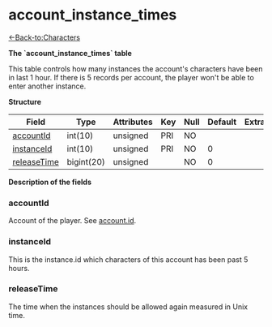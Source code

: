 # account\_instance\_times

[<-Back-to:Characters](database-characters.md)

**The \`account\_instance\_times\` table**

This table controls how many instances the account's characters have been in last 1 hour. If there is 5 records per account, the player won't be able to enter another instance.

**Structure**

| Field            | Type       | Attributes | Key | Null | Default | Extra | Comment |
|------------------|------------|------------|-----|------|---------|-------|---------|
| [accountId][1]   | int(10)    | unsigned   | PRI | NO   |         |       |         |
| [instanceId][2]  | int(10)    | unsigned   | PRI | NO   | 0       |       |         |
| [releaseTime][3] | bigint(20) | unsigned   |     | NO   | 0       |       |         |

[1]: #accountid
[2]: #instanceid
[3]: #releasetime

**Description of the fields**

### accountId

Account of the player. See [account.id](account_2130004.html#account-id).

### instanceId

This is the instance.id which characters of this account has been past 5 hours.

### releaseTime

The time when the instances should be allowed again measured in Unix time.
